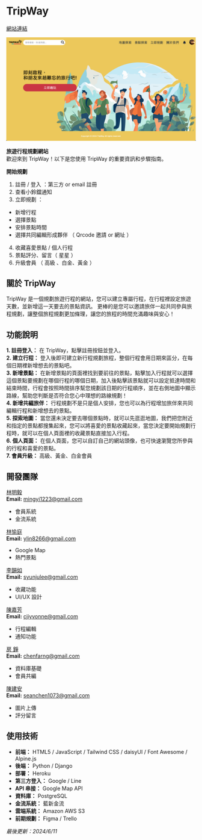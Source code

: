# TripWay
[網站連結](https:// "TripWay")   

![image](https://github.com/astrocamp/16th-TripWay/blob/ee9bae8a83d11ba6e8f7038ebc0c52aa6d084e8d/static/img/TripWay-index.png)  

**旅遊行程規劃網站**  
歡迎來到 TripWay！以下是您使用 TripWay 的重要資訊和步驟指南。

**開始規劃**  
1. 註冊 / 登入 ：第三方 or email 註冊  
2. 查看小鈴鐺通知  
3. 立即規劃 ：  
  - 新增行程  
  - 選擇景點  
  - 安排景點時間  
  - 選擇共同編輯形成夥伴 （ Qrcode 邀請 or 網址 ）  
4. 收藏喜愛景點 / 個人行程  
5. 景點評分、留言（ 星星 ）  
6. 升級會員 （ 高級 、白金、黃金 ）  

## 關於 TripWay
TripWay 是一個規劃旅遊行程的網站，您可以建立專屬行程，在行程裡設定旅遊天數，並新增這一天要去的景點資訊。
更棒的是您可以邀請旅伴一起共同參與旅程規劃，讓整個旅程規劃更加條理，讓您的旅程的時間充滿趣味與安心！

## 功能說明
**1. 註冊登入：** 在 TripWay，點擊註冊按鈕並登入。  
**2. 建立行程：** 登入後即可建立新行程規劃旅程，整個行程會用日期來區分，在每個日期裡新增想去的景點吧。  
**3. 新增景點：** 在新增景點的頁面裡找到要前往的景點，點擊加入行程就可以選擇這個景點要規劃在哪個行程的哪個日期，加入後點擊該景點就可以設定抵達時間和結束時間，行程會按照時間排序幫您規劃該日期的行程順序，並在右側地圖中顯示路線，幫助您判斷是否符合您心中理想的路線規劃！  
**4. 新增共編旅伴：** 行程規劃不是只是個人安排，您也可以為行程增加旅伴來共同編輯行程和新增想去的景點。  
**5. 探索地圖：** 當您還未決定要去哪個景點時，就可以先逛逛地圖，我們把您附近和指定的景點都搜集起來，您可以將喜愛的景點收藏起來，當您決定要開始規劃行程時，就可以在個人頁面裡的收藏景點直接加入行程。  
**6. 個人頁面：** 在個人頁面，您可以自訂自己的網站頭像，也可快速瀏覽您所參與的行程和喜愛的景點。  
**7. 會員升級：** 高級、黃金、白金會員  

## 開發團隊
[林明毅](https://github.com/mingyi1223 "GitHub")  
**Email:** mingyi1223@gmail.com  
  - 會員系統  
  - 金流系統  

[林愉庭](https://github.com/yuting3344 "GitHub")  
**Email:** ylin8266@gmail.com  
  - Google Map  
  - 熱門景點  

[李韻如](https://github.com/syunjulee "GitHub")  
**Email:** syunjulee@gmail.com  
  - 收藏功能  
  - UI/UX 設計  

[陳嘉芳](https://github.com/FangFangss "GitHub")  
**Email:** cjiyvonne@gmail.com  
  - 行程編輯  
  - 通知功能  

[房 錚](https://github.com/alanfarng "GitHub")  
**Email:** chenfarng@gmail.com  
  - 資料庫基礎  
  - 會員共編  

[陳建安](https://github.com/seanchen1073 "GitHub")  
**Email:** seanchen1073@gmail.com  
  - 圖片上傳  
  - 評分留言  

## 使用技術
 - **前端：** HTML5 / JavaScript / Tailwind CSS / daisyUI / Font Awesome / Alpine.js
 - **後端：** Python / Django
 - **部署：** Heroku
 - **第三方登入：** Google / Line
 - **API 串接：** Google Map API  
 - **資料庫：** PostgreSQL 
 - **金流系統：** 藍新金流
 - **雲端系統：** Amazon AWS S3
 - **前期規劃：** Figma / Trello  

*最後更新：2024/6/11*